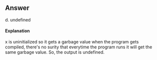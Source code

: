 ## Answer

d. undefined

#### Explanation

x is uninitialized so it gets a garbage value when the program gets compiled, there's no surity that
everytime the program runs it will get the same garbage value. So, the output is undefined.